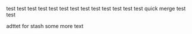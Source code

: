 test test test
test test test
test test test
test test test
test quick merge
test test

adttet for stash some more text
